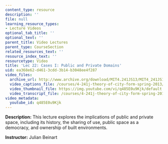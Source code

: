 ```yaml
---
content_type: resource
description: ''
file: null
learning_resource_types:
- Lecture Videos
optional_tab_title: ''
optional_text: ''
parent_title: Video Lectures
parent_type: CourseSection
related_resources_text: ''
resource_index_text: ''
resourcetype: Video
title: 'Lec 22: Cases I: Public and Private Domains'
uid: ea368e62-d461-3cdd-3b14-b3048ee4f287
video_files:
  archive_url: http://www.archive.org/download/MIT4.241JS13/MIT4_241JS13_lec22_300k.mp4
  video_captions_file: /courses/4-241j-theory-of-city-form-spring-2013/846c4b32780d5a93b66dd509f6d44f47_q485E0u9Kjk.vtt
  video_thumbnail_file: https://img.youtube.com/vi/q485E0u9Kjk/default.jpg
  video_transcript_file: /courses/4-241j-theory-of-city-form-spring-2013/e1ef90012fe5a3fee10104b9e25c4b7c_q485E0u9Kjk.pdf
video_metadata:
  youtube_id: q485E0u9Kjk
---
```


**Description:** This lecture explores the implications of public and private space, including its history, the sharing of use, public space as a democracy, and ownership of built environments.

**Instructor:** Julian Beinart